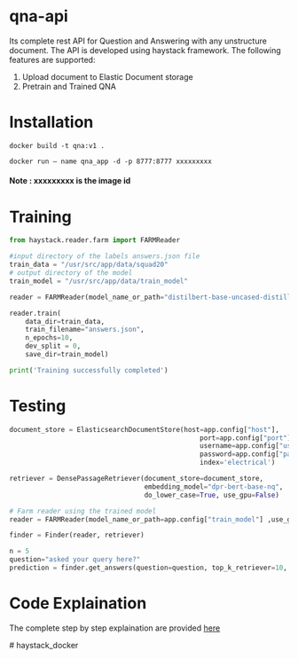 # qna-api
Its complete rest API for Question and Answering with any unstructure document. The API is developed using haystack framework. The following features are supported:
1) Upload document to Elastic Document storage
2) Pretrain and Trained QNA

# Installation
`docker build -t qna:v1 .`

`docker run — name qna_app -d -p 8777:8777 xxxxxxxxx`

#### Note : xxxxxxxxx is the image id

# Training
```python
from haystack.reader.farm import FARMReader

#input directory of the labels answers.json file
train_data = "/usr/src/app/data/squad20"
# output directory of the model
train_model = "/usr/src/app/data/train_model"

reader = FARMReader(model_name_or_path="distilbert-base-uncased-distilled-squad", use_gpu=False)

reader.train(
    data_dir=train_data,
    train_filename="answers.json",
    n_epochs=10,
    dev_split = 0,
    save_dir=train_model)

print('Training successfully completed')
```
# Testing
```python
document_store = ElasticsearchDocumentStore(host=app.config["host"],
                                                port=app.config["port"],
                                                username=app.config["username"],
                                                password=app.config["password"],
                                                index='electrical')

retriever = DensePassageRetriever(document_store=document_store,
                                  embedding_model="dpr-bert-base-nq",
                                  do_lower_case=True, use_gpu=False)

# Farm reader using the trained model
reader = FARMReader(model_name_or_path=app.config["train_model"] ,use_gpu=False)

finder = Finder(reader, retriever)

n = 5
question="asked your query here?"
prediction = finder.get_answers(question=question, top_k_retriever=10, top_k_reader=n)
```
# Code Explaination
The complete step by step explaination are provided [here](https://medium.com/analytics-vidhya/how-to-create-your-question-and-answering-flask-api-using-haystack-e97205a240d1)

#   h a y s t a c k _ d o c k e r  
 